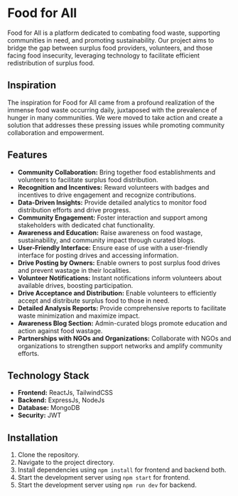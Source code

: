 # Food for All

Food for All is a platform dedicated to combating food waste, supporting communities in need, and promoting sustainability. Our project aims to bridge the gap between surplus food providers, volunteers, and those facing food insecurity, leveraging technology to facilitate efficient redistribution of surplus food.

## Inspiration

The inspiration for Food for All came from a profound realization of the immense food waste occurring daily, juxtaposed with the prevalence of hunger in many communities. We were moved to take action and create a solution that addresses these pressing issues while promoting community collaboration and empowerment.

## Features

- **Community Collaboration:** Bring together food establishments and volunteers to facilitate surplus food distribution.
- **Recognition and Incentives:** Reward volunteers with badges and incentives to drive engagement and recognize contributions.
- **Data-Driven Insights:** Provide detailed analytics to monitor food distribution efforts and drive progress.
- **Community Engagement:** Foster interaction and support among stakeholders with dedicated chat functionality.
- **Awareness and Education:** Raise awareness on food wastage, sustainability, and community impact through curated blogs.
- **User-Friendly Interface:** Ensure ease of use with a user-friendly interface for posting drives and accessing information.
- **Drive Posting by Owners:** Enable owners to post surplus food drives and prevent wastage in their localities.
- **Volunteer Notifications:** Instant notifications inform volunteers about available drives, boosting participation.
- **Drive Acceptance and Distribution:** Enable volunteers to efficiently accept and distribute surplus food to those in need.
- **Detailed Analysis Reports:** Provide comprehensive reports to facilitate waste minimization and maximize impact.
- **Awareness Blog Section:** Admin-curated blogs promote education and action against food wastage.
- **Partnerships with NGOs and Organizations:** Collaborate with NGOs and organizations to strengthen support networks and amplify community efforts.

## Technology Stack

- **Frontend:** ReactJs, TailwindCSS
- **Backend:** ExpressJs, NodeJs
- **Database:** MongoDB
- **Security:** JWT

## Installation

1. Clone the repository.
2. Navigate to the project directory.
3. Install dependencies using `npm install` for frontend and backend both.
4. Start the development server using `npm start` for frontend.
5. Start the development server using `npm run dev` for backend.

